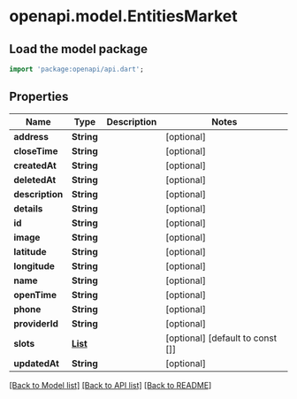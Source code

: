 # openapi.model.EntitiesMarket

## Load the model package
```dart
import 'package:openapi/api.dart';
```

## Properties
Name | Type | Description | Notes
------------ | ------------- | ------------- | -------------
**address** | **String** |  | [optional] 
**closeTime** | **String** |  | [optional] 
**createdAt** | **String** |  | [optional] 
**deletedAt** | **String** |  | [optional] 
**description** | **String** |  | [optional] 
**details** | **String** |  | [optional] 
**id** | **String** |  | [optional] 
**image** | **String** |  | [optional] 
**latitude** | **String** |  | [optional] 
**longitude** | **String** |  | [optional] 
**name** | **String** |  | [optional] 
**openTime** | **String** |  | [optional] 
**phone** | **String** |  | [optional] 
**providerId** | **String** |  | [optional] 
**slots** | [**List<EntitiesSlot>**](EntitiesSlot.md) |  | [optional] [default to const []]
**updatedAt** | **String** |  | [optional] 

[[Back to Model list]](../README.md#documentation-for-models) [[Back to API list]](../README.md#documentation-for-api-endpoints) [[Back to README]](../README.md)


